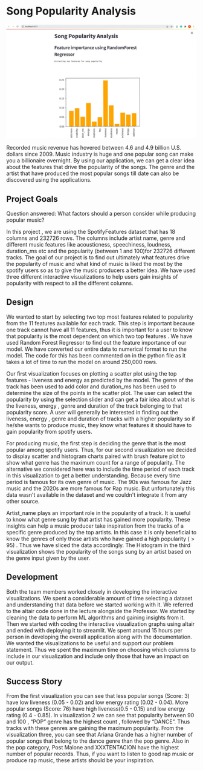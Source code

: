 # Song Popularity Analysis

![alt text](https://github.com/CMU-IDS-2022/assignment-2-pandas/blob/c1abae6b6eebbd2a3e4d190db2f8f68e3d9901d5/screenshot.jpeg)


Recorded music revenue has hovered between 4.6 and 4.9 billion U.S. dollars since 2009. Music industry is huge and one popular song can make you a billionaire overnight. By using our application, we can get a clear idea about the features that drive the popularity of the songs. The genre and the artist that have produced the most popular 
songs till date can also be discovered using the applications.

## Project Goals

Question answered:
What factors should a person consider while producing popular music?

In this project , we are using the SpotifyFeatures dataset that has 18 columns and 232726 rows.  The columns include artist name, genre and different  music features like acousticness, speechiness, loudness, duration_ms etc  and the popularity (between 1 and 100)for 232726 different tracks. The goal of our project is to find out ultimately what features drive the popularity of music and what kind of music is liked the most by the spotify users so as to give the music producers a better idea.
We have used three different interactive visualizations to help users gain insights of popularity with respect to all the different columns. 

## Design

We wanted to start by selecting two top most features related to popularity from the 11 features available for each track. This step is important because one track cannot have all 11 features, thus it is important for a user to know that popularity is the most dependent on which two top features . We have used Random Forest Regressor to find out the feature importance of our model. We have converted our entire data to numerical format to run the model. The code for this has been commented on in the python file as it takes a lot of time to run the model on around 250,000 rows.

Our first visualization focuses on plotting a scatter plot using the top features - liveness and energy as predicted by the model. The genre of the track has been used to add color and duration_ms has been used to determine the size of the points in the scatter plot. The user can select the popularity by using the selection slider and can get a fair idea about what is the liveness, energy , genre and duration of the track belonging to that popularity score. A user will generally be interested in finding out the liveness, energy , genre and duration of tracks with a higher popularity so if he/she wants to produce music, they know what features it should have to gain popularity from spotify users.

For producing music, the first step is deciding the genre that is the most popular among spotify users. Thus, for our second visualization we decided to display scatter and histogram charts paired with brush feature plot to show what genre has the maximum count for a range of popularity. The alternative we considered here was to include the time period of each track in this visualization to get a better understanding. Because every time period is famous for its own genre of music. The 90s was famous for Jazz music and the 2020s are more famous for Rap music. But unfortunately this data wasn't available in the dataset and we couldn't integrate it from any other source.

Artist_name  plays an important role in the popularity of a track. It is useful to know what genre sung by that artist has gained more popularity. These insights can help a music producer take inspiration from the tracks of a specific genre produced by the top artists. In this case it is only beneficial to know the genres of only those artists who have gained a high popularity ( > 95) . Thus we have sliced the data accordingly. The Histogram in the third visualization shows the popularity of the songs sung by an artist based on the genre input given by the user. 

## Development

Both the team members worked closely in developing the interactive visualizations. We spent a considerable amount of time selecting a dataset and understanding that data before we started working with it. We referred to the altair code done in the lecture alongside the Professor. We started by  cleaning the data to perform ML algorithms and gaining insights from it. Then we started with coding the interactive  visualization graphs using altair and ended with deploying it to streamlit. We spent around 15 hours per person in developing the overall application along with the documentation. 
We wanted the visualizations to be useful and support our problem statement. Thus we spent the maximum time on  choosing which columns to include in our visualization and include only those that have an impact on our output.

## Success Story

From the first visualization you can see that less popular songs (Score: 3) have low liveness (0.05 - 0.02) and low energy rating (0.02 - 0.04). More popular songs (Score: 76) have high liveness(0.5 - 0.15) and low energy rating (0.4 - 0.85).
In visualization 2 we can see that popularity between 90 and 100 , “POP” genre has the highest count , followed by “DANCE”. Thus tracks with these genres are gaining the maximum popularity.
From the visualization three, you can see that Ariana Grande has a higher number of popular songs that belong to the dance genre than the pop genre. Also in the pop category, Post Malone and XXXTENTACION have the highest number of popular records. Thus, if you want to listen to good rap music or produce rap music, these artists should be your inspiration.

